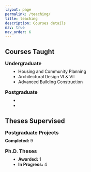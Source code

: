 ```yaml
---
layout: page
permalink: /teaching/
title: teaching
description: Courses details
nav: true
nav_order: 6
---
```

<style>
  section { margin-block: 1rem; }
  h2 { margin-bottom: .25rem; }
  h3 { margin: .75rem 0 .5rem; }
  ul { margin: 0 0 .5rem 1.25rem; }
  p { margin: 0 0 .5rem; }
</style>

<section aria-labelledby="courses-taught">
  <h2 id="courses-taught">Courses Taught</h2>

  <section aria-labelledby="ug-courses">
    <h3 id="ug-courses">Undergraduate</h3>
    <ul>
      <li>Housing and Community Planning</li>
      <li>Architectural Design VI &amp; VII</li>
      <li>Advanced Building Construction</li>
    </ul>
  </section>

  <section aria-labelledby="pg-courses">
    <h3 id="pg-courses">Postgraduate</h3>
    <!-- Add items as needed -->
    <ul>
      <li><!-- e.g., Urban Housing Policy and Governance --></li>
      <li><!-- e.g., Sustainable Building Systems --></li>
    </ul>
  </section>
</section>

<section aria-labelledby="theses-supervised">
  <h2 id="theses-supervised">Theses Supervised</h2>

  <section aria-labelledby="pg-projects">
    <h3 id="pg-projects">Postgraduate Projects</h3>
    <p><strong>Completed:</strong> 9</p>
  </section>

  <section aria-labelledby="phd-theses">
    <h3 id="phd-theses">Ph.D. Theses</h3>
    <ul>
      <li><strong>Awarded:</strong> 1</li>
      <li><strong>In Progress:</strong> 4</li>
    </ul>
  </section>
</section>
